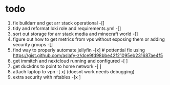 # todo 

1. fix buildarr and get arr stack operational -[]
2. tidy and reformat loki role and requirements.yml -[]
3. sort out storage for arr stack media and minecraft world -[]
4. figure out how to get metrics from vps without exposing them or adding security groups -[]
5. find way to properly automate jellyfin -[x] # pottential fix using https://gist.github.com/aslafy-z/dce9fd98bbe42f21095eb231687ae4f5
6. get immitch and nextcloud running and configured -[ ]
7. get duckdns to point to home network -[ ]
8. attach laptop to vpn -[ x] (doesnt work needs debugging)
9. extra security with nftables -[x ]